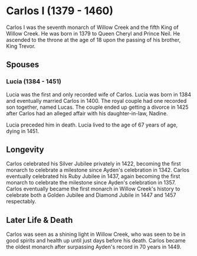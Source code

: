 # Carlos I (1379 - 1460)
Carlos I was the seventh monarch of Willow Creek and the fifth King of Willow Creek. He was born in 1379 to Queen Cheryl and Prince Neil. He ascended to the throne at the age of 18 upon the passing of his brother, King Trevor.

## Spouses

### Lucia (1384 - 1451)
Lucia was the first and only recorded wife of Carlos. Lucia was born in 1384 and eventually married Carlos in 1400. The royal couple had one recorded son together, named Lucas. The couple ended up getting a divorce in 1425 after Carlos had an alleged affair with his daughter-in-law, Nadine.

Lucia preceded him in death. Lucia lived to the age of 67 years of age, dying in 1451.

## Longevity
Carlos celebrated his Silver Jubilee privately in 1422, becoming the first monarch to celebrate a milestone since Ayden's celebration in 1342. Carlos eventually celebrated his Ruby Jubilee in 1437, again becoming the first monarch to celebrate the milestone since Ayden's celebration in 1357. Carlos eventually became the first monarch in Willow Creek's history to celebrate both a Golden Jubilee and Diamond Jubile in 1447 and 1457 respectably.

## Later Life & Death
Carlos was seen as a shining light in Willow Creek, who was seen to be in good spirits and health up until just days before his death. Carlos became the oldest monarch after surpassing Ayden's record in 70 years in 1449.
